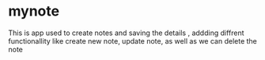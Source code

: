 # mynote
This is app used to create notes and saving the details ,  addding diffrent functionallity like create new note, update note, as well as we can delete the note 
